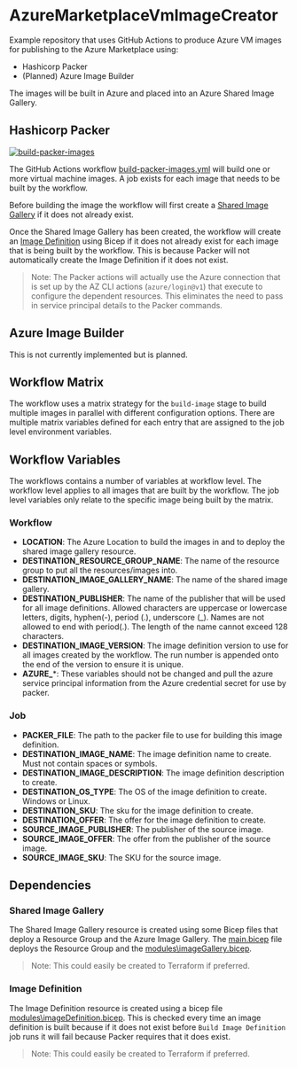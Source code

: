 # AzureMarketplaceVmImageCreator

Example repository that uses GitHub Actions to produce Azure VM images for publishing to the Azure Marketplace using:

- Hashicorp Packer
- (Planned) Azure Image Builder

The images will be built in Azure and placed into an Azure Shared Image Gallery.

## Hashicorp Packer

[![build-packer-images](https://github.com/DsrDemoOrg/AzureMarketplaceVmImageCreator/actions/workflows/build-packer-images.yml/badge.svg)](https://github.com/DsrDemoOrg/AzureMarketplaceVmImageCreator/actions/workflows/build-packer-images.yml)

The GitHub Actions workflow [build-packer-images.yml](.github\worklows\build-packer-images.yml) will build one or more virtual machine images. A job exists for each image that needs to be built by the workflow.

Before building the image the workflow will first create a [Shared Image Gallery](https://docs.microsoft.com/en-us/azure/virtual-machines/shared-image-galleries) if it does not already exist.

Once the Shared Image Gallery has been created, the workflow will create an [Image Definition](https://docs.microsoft.com/en-us/azure/virtual-machines/windows/shared-images-portal#create-an-image-definition) using Bicep if it does not already exist for each image that is being built by the workflow. This is because Packer will not automatically create the Image Definition if it does not exist.

> Note: The Packer actions will actually use the Azure connection that is set up by the AZ CLI actions (`azure/login@v1`) that execute to configure the dependent resources. This eliminates the need to pass in service principal details to the Packer commands.

## Azure Image Builder

This is not currently implemented but is planned.

## Workflow Matrix

The workflow uses a matrix strategy for the `build-image` stage to build multiple images in parallel with different
configuration options. There are multiple matrix variables defined for each entry that are assigned to the job level environment variables.

## Workflow Variables

The workflows contains a number of variables at workflow level. The workflow level applies to all images that are built by the workflow. The job level variables only relate to the specific image being built by the matrix.

### Workflow

- **LOCATION**: The Azure Location to build the images in and to deploy the shared image gallery resource.
- **DESTINATION_RESOURCE_GROUP_NAME**: The name of the resource group to put all the resources/images into.
- **DESTINATION_IMAGE_GALLERY_NAME**: The name of the shared image gallery.
- **DESTINATION_PUBLISHER**: The name of the publisher that will be used for all image definitions. Allowed characters are uppercase or lowercase letters, digits, hyphen(-), period (.), underscore (_). Names are not allowed to end with period(.). The length of the name cannot exceed 128 characters.
- **DESTINATION_IMAGE_VERSION**: The image definition version to use for all images created by the workflow. The run number is appended onto the end of the version to ensure it is unique.
- **AZURE_***: These variables should not be changed and pull the azure service principal information from the Azure credential secret for use by packer.

### Job

- **PACKER_FILE**: The path to the packer file to use for building this image definition.
- **DESTINATION_IMAGE_NAME**: The image definition name to create. Must not contain spaces or symbols.
- **DESTINATION_IMAGE_DESCRIPTION**: The image definition description to create.
- **DESTINATION_OS_TYPE**: The OS of the image definition to create. Windows or Linux.
- **DESTINATION_SKU**: The sku for the image definition to create.
- **DESTINATION_OFFER**: The offer for the image definition to create.
- **SOURCE_IMAGE_PUBLISHER**: The publisher of the source image.
- **SOURCE_IMAGE_OFFER**: The offer from the publisher of the source image.
- **SOURCE_IMAGE_SKU**: The SKU for the source image.

## Dependencies

### Shared Image Gallery

The Shared Image Gallery resource is created using some Bicep files that deploy a Resource Group and the Azure Image Gallery. The [main.bicep](bicep\main.bicep) file deploys the Resource Group and the [modules\imageGallery.bicep](bicep\modules\imageGallery.bicep).

> Note: This could easily be created to Terraform if preferred.

### Image Definition

The Image Definition resource is created using a bicep file [modules\imageDefinition.bicep](bicep\modules\imageDefinition.bicep). This is checked every time an image definition is built
because if it does not exist before `Build Image Definition` job runs it will fail because
Packer requires that it does exist.

> Note: This could easily be created to Terraform if preferred.
